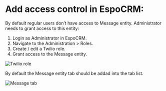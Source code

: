 # Add access control in EspoCRM:

By default regular users don’t have access to Message entity. Administrator needs to grant access to this entity:

1. Login as Administrator in EspoCRM.
2. Navigate to the Administration > Roles.
3. Create / edit a Twilio role.
4. Grant access to the Message entity.

![Twilio role](https://github.com/Max18061989/documentation/extensions/voip-integration/twilio_role.png)

By default the Message entity tab should be addad into the tab list.

![Message tab](https://github.com/Max18061989/documentation/extensions/voip-integration/message_tab.png)

